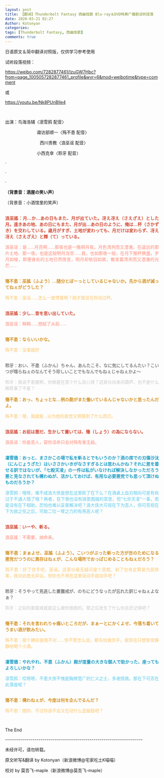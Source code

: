 ```yaml
---
layout: post
title: 【翻译】Thunderbolt Fantasy 西幽玹歌 Blu-ray＆DVD特典广播剧试听段落
date: 2020-03-21 02:27
Author: Kotonyan
categories: 
tags: [Thunderbolt Fantasy, 西幽玹歌]
comments: true
--- 
```


日语原文＆简中翻译对照版，仅供学习参考使用
                                             
<p align="justify">​​试听段落视频：</p>
<p align="justify"><a href="https://weibo.com/7282877461/IzuGW7Hbc?from=page_1005057282877461_profile&amp;wvr=6&amp;mod=weibotime&amp;type=comment">https://weibo.com/7282877461/IzuGW7Hbc?from=page_1005057282877461_profile&amp;wvr=6&amp;mod=weibotime&amp;type=comment</a></p>
或
<p align="justify"><a href="https://youtu.be/Nk8PUnBIle4">https://youtu.be/Nk8PUnBIle4</a></p>
<p align="justify"><br></p>
<p align="justify">出演：鸟海浩辅〈凛雪鸦 配音〉</p>
<p align="justify">&emsp; &emsp; &emsp; &emsp; &emsp; &emsp;诹访部顺一〈殇不患 配音〉</p>
<p align="justify">&emsp; &emsp; &emsp; &emsp; &emsp;&emsp;&emsp;西川贵教〈浪巫谣 配音〉</p>
<p align="justify">&emsp; &emsp; &emsp; &emsp; &emsp;&emsp; 小西克幸〈聆牙 配音〉<br></p>
<p align="justify">·</p>
<p align="justify">·<br></p>
<p align="justify">·<br></p>
<p align="justify"><b>（背景音：酒屋の笑い声）</b></p>
<p align="justify">（背景音：小酒馆里的笑声）</p>
<p align="justify"><br><b><font color="#d24a35">浪巫謠：月…か…あの日もまた、月が出ていた。冴え冴え（さえざえ）とした月。遠きあの地、あの日にもまた、月が出…あの日のように、俺は…杯（さかずき）を交わしている。歳月がすぎ、土地が変わっても、月だけは変わらず、冴え冴え（さえざえ）と輝（て）っている。</font></b></p>
<p align="justify"><font color="#ff8a78">浪巫谣：是……月亮啊……那夜也是一晚明月夜。月色清冽而又澄澈。在遥远的那片土地、那一夜，也是这般明月当空……我，也如那夜一般，在月下推杯换盏。岁月如梭，即便身处的土地已然改变，明月却依旧如故，散发着清冽而又澄澈的光芒……</font></p>
<p align="justify"><br><font color="#d49225"><b>殤不患：巫謠（ふよう）…随分とぼーっとしているじゃないか。先から酒が減ってねぇがどうした？</b></font></p>
<p align="justify"><font color="#fec467">殇不患：巫谣……怎么一直愣着啊？刚才就没见你动过杯。</font></p>
<p align="justify"><br><font color="#d24a35"><b>浪巫謠：少し…昔を思い出していた。</b></font></p>
<p align="justify"><font color="#ff8a78">浪巫谣：稍稍……想起了从前……</font></p>
<p align="justify"><br><font color="#d49225"><b>殤不患：ならいいかな。</b></font></p>
<p align="justify"><font color="#fec467">殇不患：没事就好</font></p>
<p align="justify"><br><font color="#808080"><b>聆牙：おい、不患（ふかん）ちゃん、あんたこそ、なに気にしてるんたい？こいつが喋らねぇのなんてそう珍しいことでもなんでもねぇじゃねぇかよ〜</b></font></p>
<p align="justify"><font color="#c9c9c9">聆牙：我说不患酱啊，你倒是在意个什么劲儿呀？这家伙向来闷葫芦，也不是什么稀奇事了不是？</font><br><br><font color="#d49225"><b>殤不患：おっ、ちょっとな…例の勘がまた働いているんじゃないかと思ったんだよ。</b></font></p>
<p align="justify"><font color="#fec467">殇不患：哦，我就是…以为他的直觉又预感到了什么而已。</font></p>
<p align="justify"><br><font color="#d24a35"><b>浪巫謠：お前は悪だ、生かして置いては、殤（しょう）の為にならない。</b></font></p>
<p align="justify"><font color="#ff8a78">浪巫谣：你是恶人，容你活命只会对殇有害无益。</font></p>
<p align="justify"><br><b><font color="#1f9dc4">凜雪鴉：おっと、まさかこの場で私を斬るとでもいうのか？酒の席での刃傷沙汰（にんじょうざた）はいささかいきがなさすぎるとは思わんかね？それに恩を着せる訳ではないが、「七殺天凌」の一件は私がいなければ解決しなかっただろう悪と見なされても構わぬが、活かしておけば、有用な必要悪党でも思って頂けぬものだろうか？</font></b></p>
<p align="justify"><font color="#5bc9ea">凛雪鸦：哦呀，难不成浪大侠是想在这里砍了在下么？在酒桌上血刃相向可是有些过于不通人情了哦？再者，在下倒也没有挟恩图报的意思，但“七杀天凌”一事，若是没有在下相助，恐怕也难以妥善解决吧？浪大侠大可视在下为恶人，但可否视在下为放之任之后，可助二位一臂之力的有用恶人呢？</font></p>
<p align="justify"><br><font color="#d24a35"><b>浪巫謠：いーや、斬る。</b></font></p>
<p align="justify"><font color="#ff8a78">浪巫謠：不需要，纳命来。</font></p>
<p align="justify"><br><font color="#d49225"><b>殤不患：まぁよせ、巫謠（ふよう）。こいつがぶった斬った方が世のためになる悪党だつうのに異存はねぇが、こんな場所でおっぱじめることもねぇだろう？</b></font></p>
<p align="justify"><font color="#fec467">殇不患：好了住手吧，巫谣。这家伙毫无疑问是个恶棍，剁了也肯定算是为民除害，我对此绝无异议。但你也不用在这里说动手就动手吧？</font></p>
<p align="justify"><br><font color="#808080"><b>聆牙：そうやって見逃した婁震戒が、のちにどうなったが忘れた訳じゃねぇよなぁ？</b></font></p>
<p align="justify"><font color="#c9c9c9">聆牙：之前的娄震戒就是这么被你放跑的。那之后发生了什么你总还记得吧？</font></p>
<p align="justify"><br><font color="#d49225"><b>殤不患：それを言われりゃ痛いところだが、まぁーとにかくよせ、今落ち着いてうまい酒が飲みたい。</b></font></p>
<p align="justify"><font color="#fec467">殇不患：那个确实是我不对……但不管怎么说，都先给我住手。我现在只想安安静静地喝个小酒。</font></p>
<p align="justify"><br><font color="#1f9dc4"><b>凜雪鴉：やれやれ、不患（ふかん）殿が度量の大きな御人で助かった、座ってもよろしいかな？</b>

</font><font color="#5bc9ea">凛雪鸦：哎呀呀，不患大侠不愧是胸襟宽广的仁义之士，多谢搭救。那在下可否在此落座呢？</font></p>
<p align="justify"><br><font color="#d49225"><b>殤不患：構わねぇが、今度は何を企んでるんだ？</b></font></p>
<p align="justify"><font color="#fec467">殇不患：随你，不过你该不会又在动什么歪脑筋吧？</font></p>
<p align="justify"><br></p>
<p align="justify">The End</p>
<p align="justify">----------------------------------------------------------------------</p>
<p align="justify">未经许可，请勿转载。</p>
<p align="justify">原文听写&翻译 by Kotonyan（新浪微博@宅家吃土K喵喵）</p>
<p align="justify">校对 by 莫吾飞-maple（新浪微博@莫吾飞-maple）</p>
